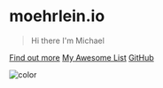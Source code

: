 # moehrlein.io

> Hi there I'm Michael

[Find out more](README.md)
[My Awesome List](awesome.md)
[GitHub](https://github.com/mmoehrlein) 

![color](#f0f0f0)